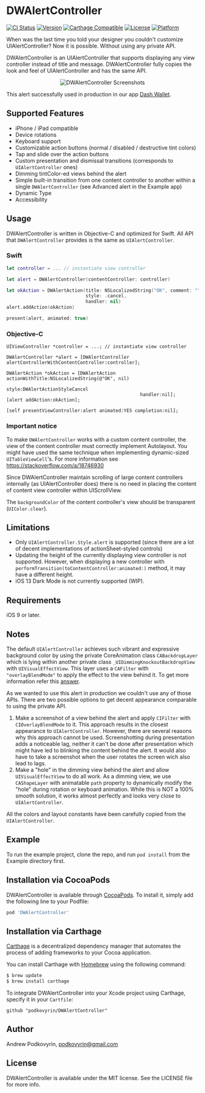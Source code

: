 # DWAlertController

[![CI Status](https://img.shields.io/travis/podkovyrin/DWAlertController.svg?style=flat)](https://travis-ci.org/podkovyrin/DWAlertController)
[![Version](https://img.shields.io/cocoapods/v/DWAlertController.svg?style=flat)](https://cocoapods.org/pods/DWAlertController)
[![Carthage Compatible](https://img.shields.io/badge/Carthage-compatible-4BC51D.svg?style=flat)](https://github.com/Carthage/Carthage)
[![License](https://img.shields.io/cocoapods/l/DWAlertController.svg?style=flat)](https://cocoapods.org/pods/DWAlertController)
[![Platform](https://img.shields.io/cocoapods/p/DWAlertController.svg?style=flat)](https://cocoapods.org/pods/DWAlertController)

When was the last time you told your designer you couldn't customize UIAlertController? Now it is possible. Without using any private API.

DWAlertController is an UIAlertController that supports displaying any view controller instead of title and message.
DWAlertController fully copies the look and feel of UIAlertController and has the same API.

<p align="center">
<img src="https://github.com/podkovyrin/DWAlertController/raw/master/assets/DWAlertController_Screens.png?raw=true" alt="DWAlertController Screenshots">
</p>

This alert successfully used in production in our app [Dash Wallet](https://apps.apple.com/app/dash-wallet/id1206647026).

## Supported Features

- iPhone / iPad compatible
- Device rotations
- Keyboard support
- Customizable action buttons (normal / disabled / destructive tint colors)
- Tap and slide over the action buttons
- Custom presentation and dismissal transitions (corresponds to `UIAlertController` ones)
- Dimming tintColor-ed views behind the alert
- Simple built-in transition from one content controller to another within a single `DWAlertController` (see Advanced alert in the Example app)
- Dynamic Type
- Accessibility

## Usage

DWAlertController is written in Objective-C and optimized for Swift. All API that `DWAlertController` provides is the same as `UIAlertController`.

### Swift
```swift
let controller = ... // instantiate view controller

let alert = DWAlertController(contentController: controller)

let okAction = DWAlertAction(title: NSLocalizedString("OK", comment: ""),
                             style: .cancel,
                             handler: nil)
alert.addAction(okAction)

present(alert, animated: true)
```

### Objective-C
```obj-c
UIViewController *controller = ...; // instantiate view controller

DWAlertController *alert = [DWAlertController alertControllerWithContentController:controller];

DWAlertAction *okAction = [DWAlertAction actionWithTitle:NSLocalizedString(@"OK", nil)
                                                   style:DWAlertActionStyleCancel
                                                 handler:nil];
[alert addAction:okAction];

[self presentViewController:alert animated:YES completion:nil];
```

### Important notice

To make `DWAlertController` works with a custom content controller, the view of the content controller must correctly implement Autolayout.
You might have used the same technique when implementing dynamic-sized `UITableViewCell`'s.
For more information see https://stackoverflow.com/a/18746930

Since DWAlertController maintain scrolling of large content controllers internally (as UIAlertController does) there is no need in placing the content of content view controller within UIScrollView.

The `backgroundColor` of the content controller's view should be transparent (`UIColor.clear`).

## Limitations

- Only `UIAlertController.Style.alert` is supported (since there are a lot of decent implementations of actionSheet-styled controls)
- Updating the height of the currently displaying view controller is not supported. However, when displaying a new controller with `performTransition(toContentController:animated:)` method, it may have a different height.
- iOS 13 Dark Mode is not currently supported (WIP).

## Requirements

iOS 9 or later.

## Notes

The default `UIAlertController` achieves such vibrant and expressive background color by using the private CoreAnimation class `CABackdropLayer` which is lying within another private class `_UIDimmingKnockoutBackdropView` with `UIVisualEffectView`.
This layer uses a `CAFilter` with `"overlayBlendMode"` to apply the effect to the view behind it. To get more information refer this [answer](https://stackoverflow.com/a/49571448/2830525).

As we wanted to use this alert in production we couldn't use any of those APIs.
There are two possible options to get decent appearance comparable to using the private API.

1. Make a screenshot of a view behind the alert and apply `CIFilter` with `CIOverlayBlendMode` to it. This approach results in the closest appearance to `UIAlertController`. However, there are several reasons why this approach cannot be used. Screenshotting during presentation adds a noticeable lag, neither it can't be done after presentation which might have led to blinking the content behind the alert. It would also have to take a screenshot when the user rotates the screen wich also lead to lags.
2. Make a "hole" in the dimming view behind the alert and allow `UIVisualEffectView` to do all work. As a dimming view, we use `CAShapeLayer` with animatable `path` property to dynamically modify the "hole" during rotation or keyboard animation. While this is NOT a 100% smooth solution, it works almost perfectly and looks very close to `UIAlertController`.

All the colors and layout constants have been carefully copied from the `UIAlertController`.

## Example

To run the example project, clone the repo, and run `pod install` from the Example directory first.

## Installation via CocoaPods

DWAlertController is available through [CocoaPods](https://cocoapods.org). To install
it, simply add the following line to your Podfile:

```ruby
pod 'DWAlertController'
```

## Installation via Carthage

[Carthage](https://github.com/Carthage/Carthage) is a decentralized dependency manager that automates the process of adding frameworks to your Cocoa application.

You can install Carthage with [Homebrew](http://brew.sh/) using the following command:

```bash
$ brew update
$ brew install carthage
```

To integrate DWAlertController into your Xcode project using Carthage, specify it in your `Cartfile`:

```ogdl
github "podkovyrin/DWAlertController"
```

## Author

Andrew Podkovyrin, podkovyrin@gmail.com

## License

DWAlertController is available under the MIT license. See the LICENSE file for more info.

